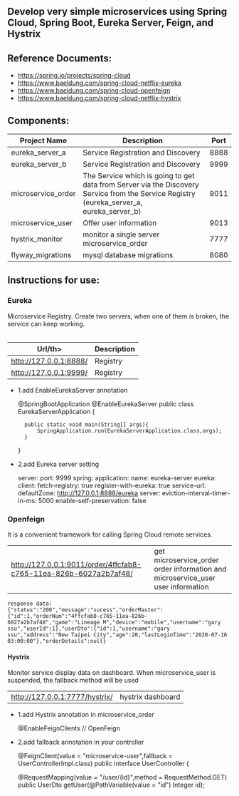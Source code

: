 ## Develop very simple microservices using Spring Cloud, Spring Boot, Eureka Server, Feign, and Hystrix

## Reference Documents:
* https://spring.io/projects/spring-cloud
* https://www.baeldung.com/spring-cloud-netflix-eureka
* https://www.baeldung.com/spring-cloud-openfeign
* https://www.baeldung.com/spring-cloud-netflix-hystrix

## Components:
<table>
    <tr>
        <th>Project Name</th>  <th>Description</th>  <th>Port</th>
    </tr>
<tbody>
    <tr>
        <td>eureka_server_a</td>  
        <td>Service Registration and Discovery</td>  
        <td>8888</td>
    </tr>
    <tr>
        <td>eureka_server_b</td>  
        <td>Service Registration and Discovery</td>  
        <td>9999</td>
    </tr>
    <tr>
        <td>microservice_order</td>  
        <td>The Service which is going to get data from Server via the Discovery Service from the Service Registry (eureka_server_a, eureka_server_b)</td>  
        <td>9011</td>
    </tr>
    <tr>
        <td>microservice_user</td>  
        <td>Offer user information</td>
        <td>9013</td>
    </tr>
    <tr>
        <td>hystrix_monitor</td>  
        <td>monitor a single server microservice_order</td>
        <td>7777</td>
    </tr>
    <tr>
        <td>flyway_migrations</td>  
        <td>mysql database migrations</td>
        <td>8080</td>
    </tr>
</tbody>
</table>

## Instructions for use:
### Eureka
Microservice Registry. Create two servers, when one of them is broken, the service can keep working.
    <table>
        <tr>
            <th>Url/th>  <th>Description</th>
        </tr>
        <tbody>     
            <tr>
                <td>http://127.0.0.1:8888/</td> 
                <td>Registry</td>
            </tr>
            <tr>
                <td>http://127.0.0.1:9999/</td> 
                <td>Registry</td>
            </tr>           
        </tbody>
    </table>

* 1.add EnableEurekaServer annotation
    
    
    @SpringBootApplication
    @EnableEurekaServer
    public class EurekaServerApplication {

        public static void main(String[] args){
            SpringApplication.run(EurekaServerApplication.class,args);
        }

    }
    
* 2.add Eureka server setting


    server:
      port: 9999
    spring:
      application:
        name: eureka-server
    eureka:
      client:
        fetch-registry: true
        register-with-eureka: true
        service-url:
          defaultZone: http://127.0.0.1:8888/eureka
      server:
        eviction-interval-timer-in-ms: 5000
        enable-self-preservation: false
    
### Openfeign
It is a convenient framework for calling Spring Cloud remote services.
    <table>
        <tbody>
            <tr>
                <td>http://127.0.0.1:9011/order/4ffcfab8-c765-11ea-826b-6027a2b7af48/</td> 
                <td>get microservice_order order information and microservice_user user information </td>
            </tr>        
        </tbody>
    </table>
    
    response data:
    {"status":"200","message":"sucess","orderMaster":{"id":1,"orderNum":"4ffcfab8-c765-11ea-826b-6027a2b7af48","game":"Lineage M","device":"mobile","username":"gary ssu","userId":1},"userDto":{"id":1,"username":"gary ssu","address":"New Taipei City","age":20,"lastLoginTime":"2020-07-16 03:00:00"},"orderDetails":null}

#### Hystrix
Monitor service display data on dashboard. When microservice_user is suspended, the fallback method will be used
    <table>
        <tbody>
            <tr>
                <td>http://127.0.0.1:7777/hystrix/</td> 
                <td>hystrix dashboard </td>
            </tr>        
        </tbody>
    </table>    

* 1.add Hystrix annotation in microservice_order
    
    
    @EnableFeignClients // OpenFeign

* 2.add fallback annotation in your controller


    @FeignClient(value = "microservice-user",fallback = UserControllerImpl.class)
    public interface UserController {

    @RequestMapping(value = "/user/{id}",method = RequestMethod.GET)
    public UserDto getUser(@PathVariable(value = "id") Integer id);

